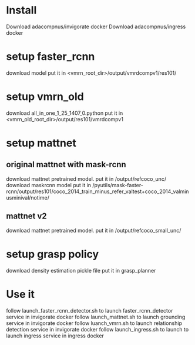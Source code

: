 # Install
Download adacompnus/invigorate docker
Download adacompnus/ingress docker

# setup faster_rcnn
download model
put it in <vmrn_root_dir>/output/vmrdcompv1/res101/

# setup vmrn_old
download all_in_one_1_25_1407_0.python
put it in <vmrn_old_root_dir>/output/res101/vmrdcompv1

# setup mattnet
## original mattnet with mask-rcnn
download mattnet pretrained model.
put it in <MAttnet-root-dir>/output/refcoco_unc/
download maskrcnn model
put it in <MAttnet-root-dir>/pyutils/mask-faster-rcnn/output/res101/coco_2014_train_minus_refer_valtest+coco_2014_valminusminival/notime/

## mattnet v2
download mattnet pretrained model.
put it in <MAttnet-root-dir>/output/refcoco_small_unc/

# setup grasp policy
download density estimation pickle file
put it in grasp_planner

# Use it
follow launch_faster_rcnn_detector.sh to launch faster_rcnn_detector service in invigorate docker
follow launch_mattnet.sh to launch grounding service in invigorate docker
follow luanch_vmrn.sh to launch relationship detection service in invigorate docker
follow launch_ingress.sh to launch to launch ingress service in ingress docker